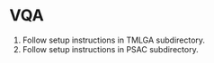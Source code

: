 # VQA

1. Follow setup instructions in TMLGA subdirectory.
2. Follow setup instructions in PSAC subdirectory.
